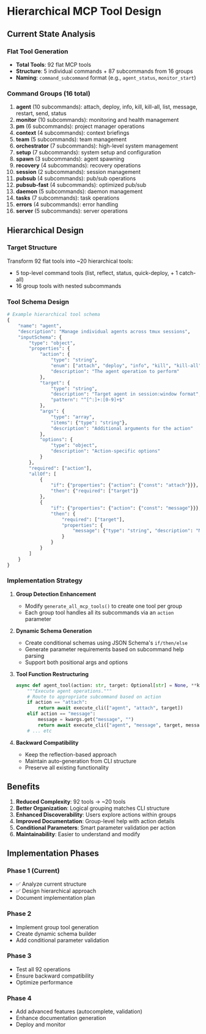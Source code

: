 # Hierarchical MCP Tool Design

## Current State Analysis

### Flat Tool Generation
- **Total Tools**: 92 flat MCP tools
- **Structure**: 5 individual commands + 87 subcommands from 16 groups
- **Naming**: `command_subcommand` format (e.g., `agent_status`, `monitor_start`)

### Command Groups (16 total)
1. **agent** (10 subcommands): attach, deploy, info, kill, kill-all, list, message, restart, send, status
2. **monitor** (10 subcommands): monitoring and health management
3. **pm** (6 subcommands): project manager operations
4. **context** (4 subcommands): context briefings
5. **team** (5 subcommands): team management
6. **orchestrator** (7 subcommands): high-level system management
7. **setup** (7 subcommands): system setup and configuration
8. **spawn** (3 subcommands): agent spawning
9. **recovery** (4 subcommands): recovery operations
10. **session** (2 subcommands): session management
11. **pubsub** (4 subcommands): pub/sub operations
12. **pubsub-fast** (4 subcommands): optimized pub/sub
13. **daemon** (5 subcommands): daemon management
14. **tasks** (7 subcommands): task operations
15. **errors** (4 subcommands): error handling
16. **server** (5 subcommands): server operations

## Hierarchical Design

### Target Structure
Transform 92 flat tools into ~20 hierarchical tools:
- 5 top-level command tools (list, reflect, status, quick-deploy, + 1 catch-all)
- 16 group tools with nested subcommands

### Tool Schema Design

```python
# Example hierarchical tool schema
{
    "name": "agent",
    "description": "Manage individual agents across tmux sessions",
    "inputSchema": {
        "type": "object",
        "properties": {
            "action": {
                "type": "string",
                "enum": ["attach", "deploy", "info", "kill", "kill-all", "list", "message", "restart", "send", "status"],
                "description": "The agent operation to perform"
            },
            "target": {
                "type": "string",
                "description": "Target agent in session:window format",
                "pattern": "^[^:]+:[0-9]+$"
            },
            "args": {
                "type": "array",
                "items": {"type": "string"},
                "description": "Additional arguments for the action"
            },
            "options": {
                "type": "object",
                "description": "Action-specific options"
            }
        },
        "required": ["action"],
        "allOf": [
            {
                "if": {"properties": {"action": {"const": "attach"}}},
                "then": {"required": ["target"]}
            },
            {
                "if": {"properties": {"action": {"const": "message"}}},
                "then": {
                    "required": ["target"],
                    "properties": {
                        "message": {"type": "string", "description": "Message to send"}
                    }
                }
            }
        ]
    }
}
```

### Implementation Strategy

1. **Group Detection Enhancement**
   - Modify `generate_all_mcp_tools()` to create one tool per group
   - Each group tool handles all its subcommands via an `action` parameter

2. **Dynamic Schema Generation**
   - Create conditional schemas using JSON Schema's `if/then/else`
   - Generate parameter requirements based on subcommand help parsing
   - Support both positional args and options

3. **Tool Function Restructuring**
   ```python
   async def agent_tool(action: str, target: Optional[str] = None, **kwargs):
       """Execute agent operations."""
       # Route to appropriate subcommand based on action
       if action == "attach":
           return await execute_cli(["agent", "attach", target])
       elif action == "message":
           message = kwargs.get("message", "")
           return await execute_cli(["agent", "message", target, message])
       # ... etc
   ```

4. **Backward Compatibility**
   - Keep the reflection-based approach
   - Maintain auto-generation from CLI structure
   - Preserve all existing functionality

## Benefits

1. **Reduced Complexity**: 92 tools → ~20 tools
2. **Better Organization**: Logical grouping matches CLI structure
3. **Enhanced Discoverability**: Users explore actions within groups
4. **Improved Documentation**: Group-level help with action details
5. **Conditional Parameters**: Smart parameter validation per action
6. **Maintainability**: Easier to understand and modify

## Implementation Phases

### Phase 1 (Current)
- ✅ Analyze current structure
- ✅ Design hierarchical approach
- Document implementation plan

### Phase 2
- Implement group tool generation
- Create dynamic schema builder
- Add conditional parameter validation

### Phase 3
- Test all 92 operations
- Ensure backward compatibility
- Optimize performance

### Phase 4
- Add advanced features (autocomplete, validation)
- Enhance documentation generation
- Deploy and monitor
